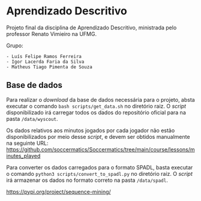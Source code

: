 # Aprendizado Descritivo

Projeto final da disciplina de Aprendizado Descritivo, ministrada pelo professor Renato Vimieiro na UFMG.

Grupo:

    - Luís Felipe Ramos Ferreira
    - Igor Lacerda Faria da Silva
    - Matheus Tiago Pimenta de Souza

## Base de dados

Para realizar o _download_ da base de dados necessária para o projeto, absta executar o comando `bash scripts/get_data.sh` no diretório raiz. O _script_ disponibilizado irá carregar todos os dados do repositório oficial para na pasta `/data/wyscout`.

Os dados relativos aos minutos jogados por cada jogador não estão disponibilizados por meio desse _script_, e devem ser obtidos manualmente na seguinte URL: https://github.com/soccermatics/Soccermatics/tree/main/course/lessons/minutes_played

Para converter os dados carregados para o formato SPADL, basta executar o comando `python3 scripts/convert_to_spadl.py` no diretório raiz. O _script_ irá armazenar os dados no formato correto na pasta `/data/spadl`.

https://pypi.org/project/sequence-mining/
